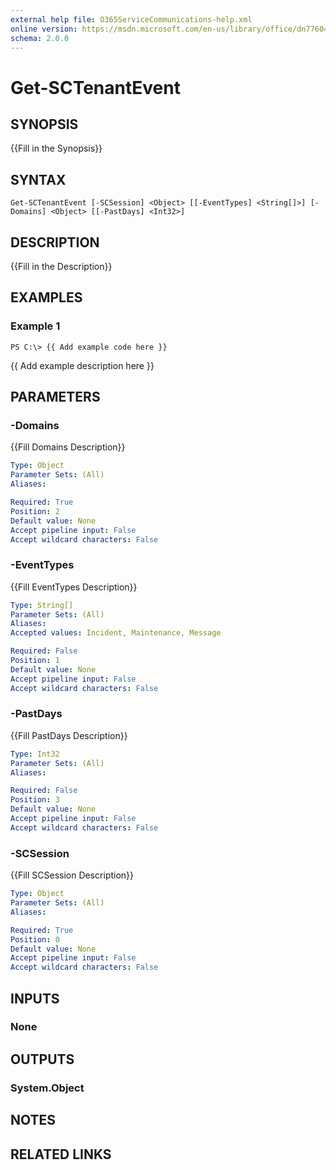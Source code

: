 ```yaml
---
external help file: O365ServiceCommunications-help.xml
online version: https://msdn.microsoft.com/en-us/library/office/dn776043.aspx
schema: 2.0.0
---
```


# Get-SCTenantEvent

## SYNOPSIS
{{Fill in the Synopsis}}

## SYNTAX

```
Get-SCTenantEvent [-SCSession] <Object> [[-EventTypes] <String[]>] [-Domains] <Object> [[-PastDays] <Int32>]
```

## DESCRIPTION
{{Fill in the Description}}

## EXAMPLES

### Example 1
```
PS C:\> {{ Add example code here }}
```

{{ Add example description here }}

## PARAMETERS

### -Domains
{{Fill Domains Description}}

```yaml
Type: Object
Parameter Sets: (All)
Aliases: 

Required: True
Position: 2
Default value: None
Accept pipeline input: False
Accept wildcard characters: False
```

### -EventTypes
{{Fill EventTypes Description}}

```yaml
Type: String[]
Parameter Sets: (All)
Aliases: 
Accepted values: Incident, Maintenance, Message

Required: False
Position: 1
Default value: None
Accept pipeline input: False
Accept wildcard characters: False
```

### -PastDays
{{Fill PastDays Description}}

```yaml
Type: Int32
Parameter Sets: (All)
Aliases: 

Required: False
Position: 3
Default value: None
Accept pipeline input: False
Accept wildcard characters: False
```

### -SCSession
{{Fill SCSession Description}}

```yaml
Type: Object
Parameter Sets: (All)
Aliases: 

Required: True
Position: 0
Default value: None
Accept pipeline input: False
Accept wildcard characters: False
```

## INPUTS

### None


## OUTPUTS

### System.Object

## NOTES

## RELATED LINKS


